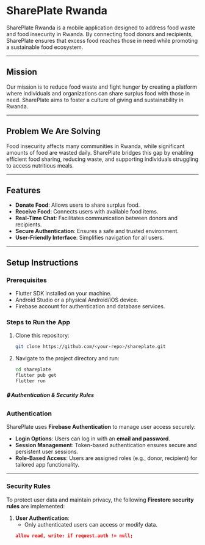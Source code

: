 # SharePlate Rwanda

SharePlate Rwanda is a mobile application designed to address food waste and food insecurity in Rwanda. By connecting food donors and recipients, SharePlate ensures that excess food reaches those in need while promoting a sustainable food ecosystem.

---

## Mission
Our mission is to reduce food waste and fight hunger by creating a platform where individuals and organizations can share surplus food with those in need. SharePlate aims to foster a culture of giving and sustainability in Rwanda.

---

## Problem We Are Solving
Food insecurity affects many communities in Rwanda, while significant amounts of food are wasted daily. SharePlate bridges this gap by enabling efficient food sharing, reducing waste, and supporting individuals struggling to access nutritious meals.

---

## Features
- **Donate Food**: Allows users to share surplus food.
- **Receive Food**: Connects users with available food items.
- **Real-Time Chat**: Facilitates communication between donors and recipients.
- **Secure Authentication**: Ensures a safe and trusted environment.
- **User-Friendly Interface**: Simplifies navigation for all users.

---

## Setup Instructions
### Prerequisites
- Flutter SDK installed on your machine.
- Android Studio or a physical Android/iOS device.
- Firebase account for authentication and database services.

### Steps to Run the App
1. Clone this repository:  
   ```bash
   git clone https://github.com/<your-repo>/shareplate.git

2. Navigate to the project directory and run:
    ```bash
    cd shareplate
    flutter pub get
    flutter run

##### 🔒 **Authentication & Security Rules**

### **Authentication**
SharePlate uses **Firebase Authentication** to manage user access securely:  
- **Login Options**: Users can log in with an **email and password**.  
- **Session Management**: Token-based authentication ensures secure and persistent user sessions.  
- **Role-Based Access**: Users are assigned roles (e.g., donor, recipient) for tailored app functionality.

---

### **Security Rules**
To protect user data and maintain privacy, the following **Firestore security rules** are implemented:

1. **User Authentication**:
   - Only authenticated users can access or modify data.
   ```json
   allow read, write: if request.auth != null;

